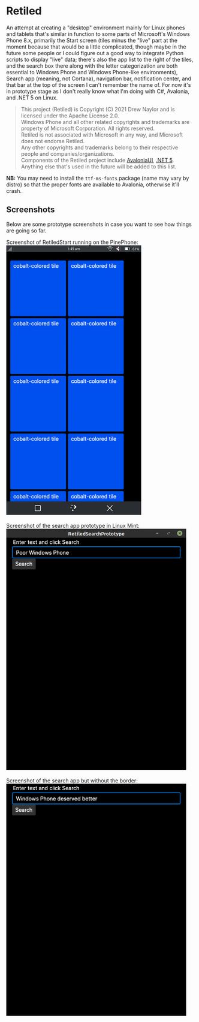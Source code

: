 # Retiled

An attempt at creating a "desktop" environment mainly for Linux phones and tablets that's similar in function to some parts of Microsoft's Windows Phone 8.x, primarily the Start screen (tiles minus the "live" part at the moment because that would be a little complicated, though maybe in the future some people or I could figure out a good way to integrate Python scripts to display "live" data; there's also the app list to the right of the tiles, and the search box there along with the letter categorization are both essential to Windows Phone and Windows Phone-like environments), Search app (meaning, not Cortana), navigation bar, notification center, and that bar at the top of the screen I can't remember the name of. For now it's in prototype stage as I don't really know what I'm doing with C#, Avalonia, and .NET 5 on Linux.

>This project (Retiled) is Copyright (C) 2021 Drew Naylor and is licensed under the Apache License 2.0.<br>
Windows Phone and all other related copyrights and trademarks are property of Microsoft Corporation. All rights reserved.<br>
Retiled is not associated with Microsoft in any way, and Microsoft does not endorse Retiled.<br>
Any other copyrights and trademarks belong to their respective people and companies/organizations.<br>
Components of the Retiled project include [AvaloniaUI](https://avaloniaui.net/), [.NET 5](https://docs.microsoft.com/en-us/dotnet/core/dotnet-five). Anything else that's used in the future will be added to this list.

**NB:** You may need to install the `ttf-ms-fonts` package (name may vary by distro) so that the proper fonts are available to Avalonia, otherwise it'll crash.

## Screenshots
Below are some prototype screenshots in case you want to see how things are going so far.

Screenshot of RetiledStart running on the PinePhone:<br>
<img src="/docs/images/retiledstart-running-on-pinephone.png" width="360"><br>
<br>
Screenshot of the search app prototype in Linux Mint:<br>
![](/docs/images/search-prototype.png?raw=true)<br>
<br>
Screenshot of the search app but without the border:<br>
![](/docs/images/search-prototype-no-border.png?raw=true)
